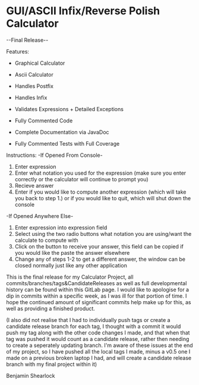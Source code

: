 # GUI/ASCII Infix/Reverse Polish Calculator

--Final Release--

Features:

- Graphical Calculator

- Ascii Calculator

- Handles Postfix

- Handles Infix

- Validates Expressions + Detailed Exceptions

- Fully Commented Code

- Complete Documentation via JavaDoc

- Fully Commented Tests with Full Coverage

Instructions:
-If Opened From Console-
1. Enter expression
2. Enter what notation you used for the expression (make sure you enter correctly or the calculator will continue to prompt you)
3. Recieve answer
4. Enter if you would like to compute another expression (which will take you back to step 1.) or if you would like to quit, which will shut down the console

-If Opened Anywhere Else-
1. Enter expression into expression field
2. Select using the two radio buttons what notation you are using/want the calculate to compute with
3. Click on the button to receive your answer, this field can be copied if you would like the paste the answer elsewhere
4. Change any of steps 1-2 to get a different answer, the window can be closed normally just like any other application

This is the final release for my Calculator Project, all commits/branches/tags&CandidateReleases as well as full developmental history can be found within this GitLab page. I would like to apologise for a dip in commits within a specific week, as I was ill for that portion of time. I hope the continued amount of significant commits help make up for this, as well as providing a finished product.

(I also did not realise that I had to individually push tags or create a candidate release branch for each tag, I thought with a commit it would push my tag along with the other code changes I made, and that when that tag was pushed it would count as a candidate release, rather then needing to create a seperately updating branch. I'm aware of these issues at the end of my project, so I have pushed all the local tags I made, minus a v0.5 one I made on a previous broken laptop I had, and will create a candidate release branch with my final project within it)

Benjamin Shearlock
